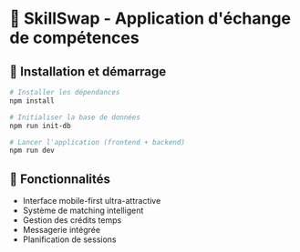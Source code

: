 # 🎯 SkillSwap - Application d'échange de compétences

## 🚀 Installation et démarrage

```bash
# Installer les dépendances
npm install

# Initialiser la base de données
npm run init-db

# Lancer l'application (frontend + backend)
npm run dev
```

## 📱 Fonctionnalités
- Interface mobile-first ultra-attractive
- Système de matching intelligent
- Gestion des crédits temps
- Messagerie intégrée
- Planification de sessions

